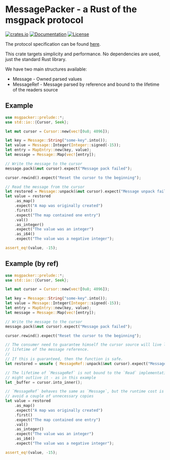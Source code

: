 # MessagePacker - a Rust of the msgpack protocol

[![crates.io](https://img.shields.io/crates/v/msgpacker?label=latest)](https://crates.io/crates/msgpacker)
[![Documentation](https://docs.rs/msgpacker/badge.svg)](https://docs.rs/msgpacker/)
[![License](https://img.shields.io/crates/l/msgpacker.svg)]()

The protocol specification can be found [here](https://github.com/msgpack/msgpack/blob/master/spec.md).

This crate targets simplicity and performance. No dependencies are used, just the standard Rust library.

We have two main structures available:

* Message - Owned parsed values
* MessageRef - Message parsed by reference and bound to the lifetime of the readers source

## Example

```rust
use msgpacker::prelude::*;
use std::io::{Cursor, Seek};

let mut cursor = Cursor::new(vec![0u8; 4096]);

let key = Message::String("some-key".into());
let value = Message::Integer(Integer::signed(-15));
let entry = MapEntry::new(key, value);
let message = Message::Map(vec![entry]);

// Write the message to the cursor
message.pack(&mut cursor).expect("Message pack failed");

cursor.rewind().expect("Reset the cursor to the beginning");

// Read the message from the cursor
let restored = Message::unpack(&mut cursor).expect("Message unpack failed");
let value = restored
    .as_map()
    .expect("A map was originally created")
    .first()
    .expect("The map contained one entry")
    .val()
    .as_integer()
    .expect("The value was an integer")
    .as_i64()
    .expect("The value was a negative integer");

assert_eq!(value, -15);
```

## Example (by ref)

```rust
use msgpacker::prelude::*;
use std::io::{Cursor, Seek};

let mut cursor = Cursor::new(vec![0u8; 4096]);

let key = Message::String("some-key".into());
let value = Message::Integer(Integer::signed(-15));
let entry = MapEntry::new(key, value);
let message = Message::Map(vec![entry]);

// Write the message to the cursor
message.pack(&mut cursor).expect("Message pack failed");

cursor.rewind().expect("Reset the cursor to the beginning");

// The consumer need to guarantee himself the cursor source will live long enough to satify the
// lifetime of the message reference.
//
// If this is guaranteed, then the function is safe.
let restored = unsafe { MessageRef::unpack(&mut cursor).expect("Message unpack failed") };

// The lifetime of `MessageRef` is not bound to the `Read` implementation because the source
// might outlive it - as in this example
let _buffer = cursor.into_inner();

// `MessageRef` behaves the same as `Message`, but the runtime cost is cheaper because it will
// avoid a couple of unnecessary copies
let value = restored
    .as_map()
    .expect("A map was originally created")
    .first()
    .expect("The map contained one entry")
    .val()
    .as_integer()
    .expect("The value was an integer")
    .as_i64()
    .expect("The value was a negative integer");

assert_eq!(value, -15);
```
